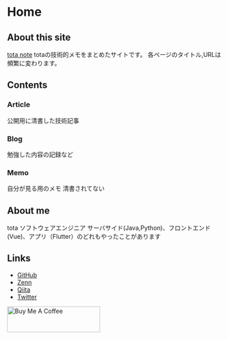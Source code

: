 # Home
## About this site
[tota note](https://tota-kn.github.io/publish/)
totaの技術的メモをまとめたサイトです。
各ページのタイトル,URLは頻繁に変わります。

## Contents
### Article
公開用に清書した技術記事

### Blog
勉強した内容の記録など

### Memo
自分が見る用のメモ
清書されてない

## About me
tota
ソフトウェアエンジニア
サーバサイド(Java,Python)、フロントエンド(Vue)、アプリ（Flutter）のどれもやったことがあります

##  Links
- [GitHub](https://github.com/tota-kn)
- [Zenn](https://zenn.dev/iwatos)
- [Qiita](https://qiita.com/tota_kn)
- [Twitter](https://twitter.com/tota_kn)

<a href="https://www.buymeacoffee.com/iwato" target="_blank"><img src="https://cdn.buymeacoffee.com/buttons/v2/default-yellow.png" alt="Buy Me A Coffee" style="height: 60px !important;width: 217px !important;" ></a>
